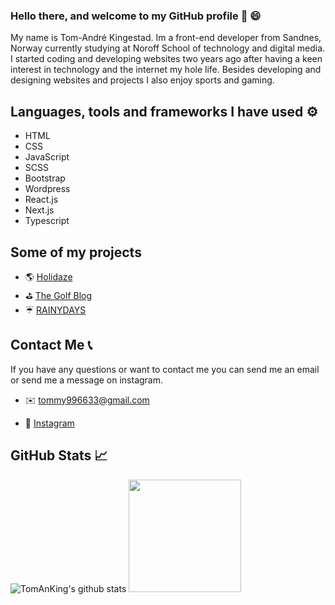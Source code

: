 ### Hello there, and welcome to my GitHub profile 👋 :smile:
My name is Tom-André Kingestad. Im a front-end developer from Sandnes, Norway currently studying at Noroff School of technology and digital media. I started coding and developing websites two years ago after having a keen interest in technology and the internet my hole life. Besides developing and designing websites and projects I also enjoy sports and gaming.

## Languages, tools and frameworks I have used ⚙️

- HTML
- CSS
- JavaScript
- SCSS
- Bootstrap
- Wordpress
- React.js
- Next.js
- Typescript

## Some of my projects

- :earth_americas: [Holidaze](https://holidaze-tomanking.netlify.app/)
- :golf: [The Golf Blog](https://golfblogv2-tomandre-kingestad.netlify.app/index.html)
- :umbrella: [RAINYDAYS](https://rainydays-tomanking.netlify.app/)

## Contact Me :telephone_receiver:

If you have any questions or want to contact me you can send me an email or send me a message on instagram.

- :envelope: tommy996633@gmail.com

- :speech_balloon: [Instagram](https://www.instagram.com/tomanking/)

## GitHub Stats :chart_with_upwards_trend:
![TomAnKing's github stats](https://github-readme-stats.vercel.app/api?username=TomAnKing&show_icons=true&hide_border=true)
<img height="180em" src="https://github-readme-stats.vercel.app/api/top-langs/?username=TomAnKing&layout=compact&langs_count=8"/>
